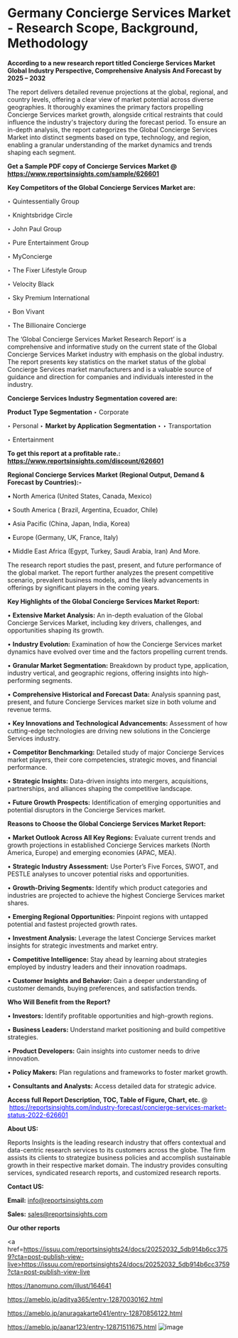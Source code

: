 # Germany Concierge Services Market - Research Scope, Background, Methodology

<strong>According to a new research report titled Concierge Services Market Global Industry Perspective, Comprehensive Analysis And Forecast by 2025 – 2032</strong>

The report delivers detailed revenue projections at the global, regional, and country levels, offering a clear view of market potential across diverse geographies. It thoroughly examines the primary factors propelling Concierge Services market growth, alongside critical restraints that could influence the industry's trajectory during the forecast period. To ensure an in-depth analysis, the report categorizes the Global Concierge Services Market into distinct segments based on type, technology, and region, enabling a granular understanding of the market dynamics and trends shaping each segment.

<strong>Get a Sample PDF copy of Concierge Services Market </strong><strong>@<a href=https://www.reportsinsights.com/sample/626601 style=color:#0000ff;> https://www.reportsinsights.com/sample/626601</a></strong></font>

<strong>Key Competitors of the Global Concierge Services Market are:</strong>

‣ Quintessentially Group

‣ Knightsbridge Circle

‣ John Paul Group

‣ Pure Entertainment Group

‣ MyConcierge

‣ The Fixer Lifestyle Group

‣ Velocity Black

‣ Sky Premium International

‣ Bon Vivant

‣ The Billionaire Concierge

The ‘Global Concierge Services Market Research Report’ is a comprehensive and informative study on the current state of the Global Concierge Services Market industry with emphasis on the global industry. The report presents key statistics on the market status of the global Concierge Services market manufacturers and is a valuable source of guidance and direction for companies and individuals interested in the industry.

<strong>Concierge Services Industry Segmentation covered are:</strong>

<strong>Product Type Segmentation</strong>
‣
Corporate

‣ Personal
‣ 
<strong>Market by Application Segmentation</strong>
‣
‣  Transportation

‣ Entertainment

<strong>To get this report at a profitable rate.: <a href=https://www.reportsinsights.com/discount/626601 style=color:#0000ff;>https://www.reportsinsights.com/discount/626601</a></strong></font>

<strong>Regional Concierge Services Market (Regional Output, Demand &amp; Forecast by Countries):-</strong>

• North America (United States, Canada, Mexico)

• South America ( Brazil, Argentina, Ecuador, Chile)

• Asia Pacific (China, Japan, India, Korea)

• Europe (Germany, UK, France, Italy)

• Middle East Africa (Egypt, Turkey, Saudi Arabia, Iran) And More.

The research report studies the past, present, and future performance of the global market. The report further analyzes the present competitive scenario, prevalent business models, and the likely advancements in offerings by significant players in the coming years.

<strong>Key Highlights of the Global Concierge Services Market Report:</strong>

• <strong>Extensive Market Analysis:</strong> An in-depth evaluation of the Global Concierge Services Market, including key drivers, challenges, and opportunities shaping its growth.

• <strong>Industry Evolution:</strong> Examination of how the Concierge Services market dynamics have evolved over time and the factors propelling current trends.

• <strong>Granular Market Segmentation:</strong> Breakdown by product type, application, industry vertical, and geographic regions, offering insights into high-performing segments.

• <strong>Comprehensive Historical and Forecast Data:</strong> Analysis spanning past, present, and future Concierge Services market size in both volume and revenue terms.

• <strong>Key Innovations and Technological Advancements:</strong> Assessment of how cutting-edge technologies are driving new solutions in the Concierge Services industry.

• <strong>Competitor Benchmarking:</strong> Detailed study of major Concierge Services market players, their core competencies, strategic moves, and financial performance.

• <strong>Strategic Insights:</strong> Data-driven insights into mergers, acquisitions, partnerships, and alliances shaping the competitive landscape.

• <strong>Future Growth Prospects:</strong> Identification of emerging opportunities and potential disruptors in the Concierge Services market.

<strong>Reasons to Choose the Global Concierge Services Market Report:</strong>

• <strong>Market Outlook Across All Key Regions:</strong> Evaluate current trends and growth projections in established Concierge Services markets (North America, Europe) and emerging economies (APAC, MEA).

• <strong>Strategic Industry Assessment:</strong> Use Porter’s Five Forces, SWOT, and PESTLE analyses to uncover potential risks and opportunities.

• <strong>Growth-Driving Segments:</strong> Identify which product categories and industries are projected to achieve the highest Concierge Services market shares.

• <strong>Emerging Regional Opportunities:</strong> Pinpoint regions with untapped potential and fastest projected growth rates.

• <strong>Investment Analysis:</strong> Leverage the latest Concierge Services market insights for strategic investments and market entry.

• <strong>Competitive Intelligence:</strong> Stay ahead by learning about strategies employed by industry leaders and their innovation roadmaps.

• <strong>Customer Insights and Behavior:</strong> Gain a deeper understanding of customer demands, buying preferences, and satisfaction trends.

<strong>Who Will Benefit from the Report?</strong>

• <strong>Investors:</strong> Identify profitable opportunities and high-growth regions.

• <strong>Business Leaders:</strong> Understand market positioning and build competitive strategies.

• <strong>Product Developers:</strong> Gain insights into customer needs to drive innovation.

• <strong>Policy Makers:</strong> Plan regulations and frameworks to foster market growth.

• <strong>Consultants and Analysts:</strong> Access detailed data for strategic advice.
</ul>
<strong>Access full Report Description, TOC, Table of Figure, Chart, etc. </strong>@  <a href=https://reportsinsights.com/industry-forecast/concierge-services-market-status-2022-626601 style=color:#0000ff;>https://reportsinsights.com/industry-forecast/concierge-services-market-status-2022-626601</a></font>

<strong><strong>About US</strong>:</strong>

Reports Insights is the leading research industry that offers contextual and data-centric research services to its customers across the globe. The firm assists its clients to strategize business policies and accomplish sustainable growth in their respective market domain. The industry provides consulting services, syndicated research reports, and customized research reports.

<strong>Contact US:</strong>

<p class=""""><b>Email:</b> <a href=mailto:info@reportsinsights.com>info@reportsinsights.com</a></p>
<p class=""""><b>Sales:</b> <a href=mailto:sales@reportsinsights.com>sales@reportsinsights.com</a></p>

<strong>Our other reports</strong>

<a href=https://issuu.com/reportsinsights24/docs/20252032_5db914b6cc3759?cta=post-publish-view-live>https://issuu.com/reportsinsights24/docs/20252032_5db914b6cc3759?cta=post-publish-view-live</a>

<a href=https://tanomuno.com/illust/164641>https://tanomuno.com/illust/164641</a>

<a href=https://ameblo.jp/aditya365/entry-12870030162.html>https://ameblo.jp/aditya365/entry-12870030162.html</a>

<a href=https://ameblo.jp/anuragakarte041/entry-12870856122.html>https://ameblo.jp/anuragakarte041/entry-12870856122.html</a>

<a href=https://ameblo.jp/aanar123/entry-12871511675.html>https://ameblo.jp/aanar123/entry-12871511675.html</a>
![image](https://github.com/user-attachments/assets/a312e1f8-fb33-4a8a-ba43-06037d07b67a)
